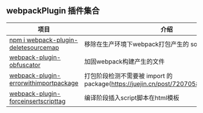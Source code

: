 ## webpackPlugin 插件集合

| 项目                                                                                                                                   | 介绍                                            | 使用                                        | License |
| -------------------------------------------------------------------------------------------------------------------------------------- | ----------------------------------------------- | ------------------------------------------- | ------- |
| [npm i webpack-plugin-deletesourcemap](https://github.com/webgzh907247189/webpack-plugin/tree/master/packages/deleteSourcemap)         | 移除在生产环境下webpack打包产生的 sourcemap文件 | npm i webpack-plugin-deletesourcemap        | MIT     |
| [webpack-plugin-obfuscator](https://github.com/webgzh907247189/webpack-plugin/tree/master/packages/obfuscator)                         | 加固webpack构建产生的文件                       | npm i webpack-plugin-obfuscator             | MIT     |
| [webpack-plugin-errorwithimportpackage](https://github.com/webgzh907247189/webpack-plugin/tree/master/packages/errorWithImportPackage) | 打包阶段检测不需要被 import 的 package(https://juejin.cn/post/7207058392287739963)          | npm i webpack-plugin-errorwithimportpackage | MIT     |
| [webpack-plugin-forceinsertscripttag](https://github.com/webgzh907247189/webpack-plugin/tree/master/packages/forceInsertScriptTag) | 编译阶段插入script脚本在html模板          | npm i webpack-plugin-forceinsertscripttag | MIT     |
